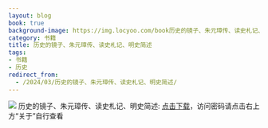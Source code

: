 ```yaml
---
layout: blog
book: true
background-image: https://img.locyoo.com/book历史的镜子、朱元璋传、读史札记、明史简述.jpg
category: 书籍
title: 历史的镜子、朱元璋传、读史札记、明史简述
tags:
- 书籍
- 历史
redirect_from:
  - /2024/03/历史的镜子、朱元璋传、读史札记、明史简述/
---
```

![](https://img.locyoo.com/book历史的镜子、朱元璋传、读史札记、明史简述.jpg)
历史的镜子、朱元璋传、读史札记、明史简述: <a name = "ref1" href="https://url18.ctfile.com/f/50983618-1380049093-6cfccc?p=3619">点击下载</a>，访问密码请点击右上方“关于”自行查看